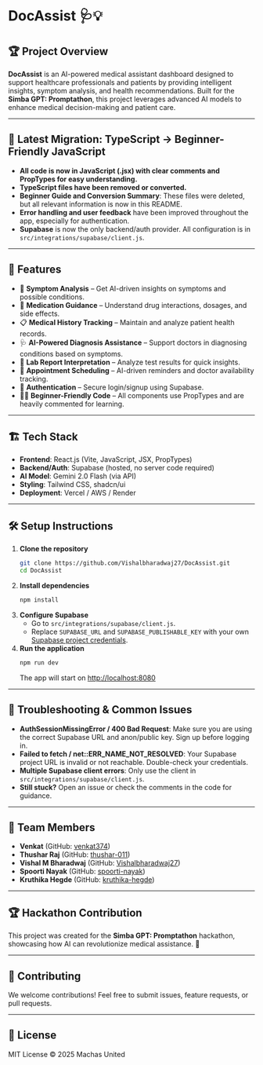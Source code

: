# DocAssist 🩺💡

## 🏆 Project Overview
**DocAssist** is an AI-powered medical assistant dashboard designed to support healthcare professionals and patients by providing intelligent insights, symptom analysis, and health recommendations. Built for the **Simba GPT: Promptathon**, this project leverages advanced AI models to enhance medical decision-making and patient care.

---

## 🚨 Latest Migration: TypeScript → Beginner-Friendly JavaScript
- **All code is now in JavaScript (.jsx) with clear comments and PropTypes for easy understanding.**
- **TypeScript files have been removed or converted.**
- **Beginner Guide and Conversion Summary**: These files were deleted, but all relevant information is now in this README.
- **Error handling and user feedback** have been improved throughout the app, especially for authentication.
- **Supabase** is now the only backend/auth provider. All configuration is in `src/integrations/supabase/client.js`.

---

## 🚀 Features
- 🏥 **Symptom Analysis** – Get AI-driven insights on symptoms and possible conditions.
- 💊 **Medication Guidance** – Understand drug interactions, dosages, and side effects.
- 📋 **Medical History Tracking** – Maintain and analyze patient health records.
- 🩺 **AI-Powered Diagnosis Assistance** – Support doctors in diagnosing conditions based on symptoms.
- 🔬 **Lab Report Interpretation** – Analyze test results for quick insights.
- 📅 **Appointment Scheduling** – AI-driven reminders and doctor availability tracking.
- 🔐 **Authentication** – Secure login/signup using Supabase.
- 🧑‍💻 **Beginner-Friendly Code** – All components use PropTypes and are heavily commented for learning.

---

## 🏗️ Tech Stack
- **Frontend**: React.js (Vite, JavaScript, JSX, PropTypes)
- **Backend/Auth**: Supabase (hosted, no server code required)
- **AI Model**: Gemini 2.0 Flash (via API)
- **Styling**: Tailwind CSS, shadcn/ui
- **Deployment**: Vercel / AWS / Render

---

## 🛠️ Setup Instructions
1. **Clone the repository**
   ```sh
   git clone https://github.com/Vishalbharadwaj27/DocAssist.git
   cd DocAssist
   ```
2. **Install dependencies**
   ```sh
   npm install
   ```
3. **Configure Supabase**
   - Go to `src/integrations/supabase/client.js`.
   - Replace `SUPABASE_URL` and `SUPABASE_PUBLISHABLE_KEY` with your own [Supabase project credentials](https://app.supabase.com/).
4. **Run the application**
   ```sh
   npm run dev
   ```
   The app will start on [http://localhost:8080](http://localhost:8080)

---

## 🐞 Troubleshooting & Common Issues
- **AuthSessionMissingError / 400 Bad Request**: Make sure you are using the correct Supabase URL and anon/public key. Sign up before logging in.
- **Failed to fetch / net::ERR_NAME_NOT_RESOLVED**: Your Supabase project URL is invalid or not reachable. Double-check your credentials.
- **Multiple Supabase client errors**: Only use the client in `src/integrations/supabase/client.js`.
- **Still stuck?** Open an issue or check the comments in the code for guidance.

---

## 👥 Team Members
- **Venkat** (GitHub: [venkat374](https://github.com/venkat374))
- **Thushar Raj** (GitHub: [thushar-011](https://github.com/thushar-011))
- **Vishal M Bharadwaj** (GitHub: [Vishalbharadwaj27](https://github.com/Vishalbharadwaj27))
- **Spoorti Nayak** (GitHub: [spoorti-nayak](https://github.com/spoorti-nayak))
- **Kruthika Hegde** (GitHub: [kruthika-hegde](https://github.com/kruthika-hegde))

---

## 🏆 Hackathon Contribution
This project was created for the **Simba GPT: Promptathon** hackathon, showcasing how AI can revolutionize medical assistance. 🚀

---

## 🤝 Contributing
We welcome contributions! Feel free to submit issues, feature requests, or pull requests.

---

## 📜 License
MIT License © 2025 Machas United
